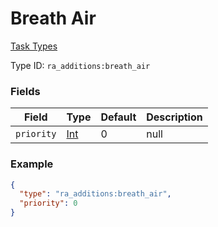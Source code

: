 # Breath Air
[Task Types](../task_types_types.md)



Type ID: `ra_additions:breath_air`
### Fields
Field | Type | Default | Description
------|------|---------|-------------
`priority` | [Int](../data_types/int.md) | 0 | null

### Example
```json
{
  "type": "ra_additions:breath_air",
  "priority": 0
}
```
